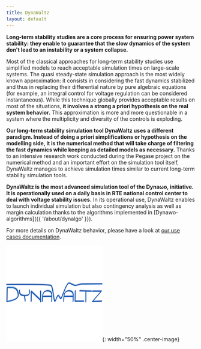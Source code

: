 ```yaml
---
title: DynaWaltz
layout: default
---
```

<!--
    Except where otherwise noted, content in this website is Copyright (c)
    2015-2020, RTE (http://www.rte-france.com) and licensed under a
    CC-BY-4.0 (https://creativecommons.org/licenses/by/4.0/)
    license. All rights reserved.
-->

**Long-term stability studies are a core process for ensuring power system stability: they enable to guarantee that the slow dynamics of the system don't lead to an instability or a system collapse.**

Most of the classical approaches for long-term stability studies use simplified models to reach acceptable simulation times on large-scale systems. The quasi steady-state simulation approach is the most widely known approximation: it consists in considering the fast dynamics stabilized and thus in replacing their differential nature by pure algebraic equations (for example, an integral control for voltage regulation can be considered instantaneous). While this technique globally provides acceptable results on most of the situations, **it involves a strong a priori hypothesis on the real system behavior.** This approximation is more and more questionable in a system where the multiplicity and diversity of the controls is exploding.

**Our long-term stability simulation tool DynaWaltz uses a different paradigm. Instead of doing a priori simplifications or hypothesis on the modelling side, it is the numerical method that will take charge of filtering the fast dynamics while keeping as detailed models as necessary.** Thanks to an intensive research work conducted during the Pegase project on the numerical method and an important effort on the simulation tool itself, DynaWaltz manages to achieve simulation times similar to current long-term stability simulation tools.

**DynaWaltz is the most advanced simulation tool of the Dyna&omega;o, initiative. It is operationally used on a daily basis in RTE national control center to deal with voltage stability issues.** In its operational use, DynaWaltz enables to launch individual simulation but also contingency analysis as well as margin calculation thanks to the algorithms implemented in [Dynawo-algorithms]({{ '/about/dynalgo' }}).

For more details on DynaWaltz behavior, please have a look at [our use cases documentation](https://github.com/dynawo/dynawo/releases/download/v1.6.0/DynawoDocumentation.zip).

![image](../assets/images/DynaWaltz.png){: width="50%" .center-image}
